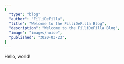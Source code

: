 ```yaml
---
{
  "type": "blog",
  "author": "FilliDeFilla",
  "title": "Welcome to the FilliDeFilla Blog",
  "description": "Welcome to the FilliDeFilla Blog",
  "image": "images/noise",
  "published": "2020-03-23",
}
---
```


Hello, world!